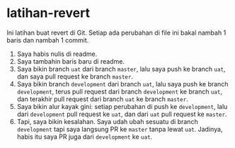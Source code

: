 # latihan-revert

Ini latihan buat revert di Git. Setiap ada perubahan di file ini bakal nambah 1 baris dan nambah 1 commit.

1. Saya habis nulis di readme.
2. Saya tambahin baris baru di readme.
3. Saya bikin branch `uat` dari branch `master`, lalu saya push ke branch `uat`, dan saya pull request ke branch `master`.
4. Saya bikin branch `development` dari branch `uat`, lalu saya push ke branch `development`, terus pull request dari branch `development` ke branch `uat`, dan terakhir pull request dari branch `uat` ke branch `master`.
5. Saya bikin alur kayak gini: setiap perubahan di push ke `development`, lalu dari `development` pull request ke `uat`, dan dari `uat` pull request ke `master`.
6. Tapi, saya bikin kesalahan. Saya udah ubah sesuatu di branch `development` tapi saya langsung PR ke `master` tanpa lewat `uat`. Jadinya, habis itu saya PR juga dari `development` ke `uat`. 